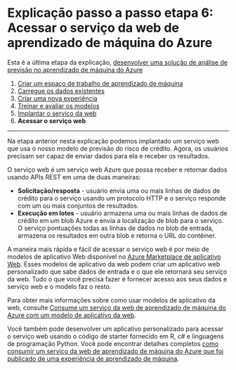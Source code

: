 <properties
    pageTitle="Etapa 6: Acessar o serviço da web de aprendizado de máquina | Microsoft Azure"
    description="Etapa 6 da desenvolver um passo a passo de solução de previsão: acessar um serviço da web de aprendizado de máquina do Azure active."
    services="machine-learning"
    documentationCenter=""
    authors="garyericson"
    manager="jhubbard"
    editor="cgronlun"/>

<tags
    ms.service="machine-learning"
    ms.workload="data-services"
    ms.tgt_pltfrm="na"
    ms.devlang="na"
    ms.topic="article"
    ms.date="10/04/2016"
    ms.author="garye"/>


# <a name="walkthrough-step-6-access-the-azure-machine-learning-web-service"></a>Explicação passo a passo etapa 6: Acessar o serviço da web de aprendizado de máquina do Azure

Esta é a última etapa da explicação, [desenvolver uma solução de análise de previsão no aprendizado de máquina do Azure](machine-learning-walkthrough-develop-predictive-solution.md)


1.  [Criar um espaço de trabalho de aprendizado de máquina](machine-learning-walkthrough-1-create-ml-workspace.md)
2.  [Carregue os dados existentes](machine-learning-walkthrough-2-upload-data.md)
3.  [Criar uma nova experiência](machine-learning-walkthrough-3-create-new-experiment.md)
4.  [Treinar e avaliar os modelos](machine-learning-walkthrough-4-train-and-evaluate-models.md)
5.  [Implantar o serviço da web](machine-learning-walkthrough-5-publish-web-service.md)
6.  **Acessar o serviço web**

----------

Na etapa anterior nesta explicação podemos implantado um serviço web que usa o nosso modelo de previsão do risco de crédito. Agora, os usuários precisam ser capaz de enviar dados para ela e receber os resultados. 

O serviço web é um serviço web Azure que possa receber e retornar dados usando APIs REST em uma de duas maneiras:  

-   **Solicitação/resposta** - usuário envia uma ou mais linhas de dados de crédito para o serviço usando um protocolo HTTP e o serviço responde com um ou mais conjuntos de resultados.
-   **Execução em lotes** - usuário armazena uma ou mais linhas de dados de crédito em um blob Azure e envia a localização de blob para o serviço. O serviço pontuações todas as linhas de dados no blob de entrada, armazena os resultados em outra blob e retorna o URL do contêiner.  

A maneira mais rápida e fácil de acessar o serviço web é por meio de modelos de aplicativo Web disponível no [Azure Marketplace de aplicativo Web](https://azure.microsoft.com/marketplace/web-applications/all/).
Esses modelos de aplicativo da web podem criar um aplicativo web personalizado que sabe dados de entrada e o que ele retornará seu serviço da web. Tudo o que você precisa fazer é fornecer acesso aos seus dados e serviço web e o modelo faz o resto.

Para obter mais informações sobre como usar modelos de aplicativo da web, consulte [Consume um serviço da web de aprendizado de máquina do Azure com um modelo de aplicativo da web](machine-learning-consume-web-service-with-web-app-template.md).

Você também pode desenvolver um aplicativo personalizado para acessar o serviço web usando o código de starter fornecido em R, c# e linguagens de programação Python.
Você pode encontrar detalhes completos [como consumir um serviço da web de aprendizado de máquina do Azure que foi publicado de uma experiência de aprendizado de máquina](machine-learning-consume-web-services.md).
